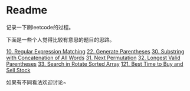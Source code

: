 # Readme

记录一下刷leetcode的过程。

下面是一些个人觉得比较有意思的题目的思路。

[10. Regular Expression Matching](doc/10.md)
[22. Generate Parentheses](doc/22.md)
[30. Substring with Concatenation of All Words](doc/30.md)
[31. Next Permutation](doc/31.md)
[32. Longest Valid Parentheses](doc/32.md)
[33. Search in Rotate Sorted Array](doc/33.md)
[121. Best Time to Buy and Sell Stock](doc/121.md) 

如果有不同看法欢迎讨论~